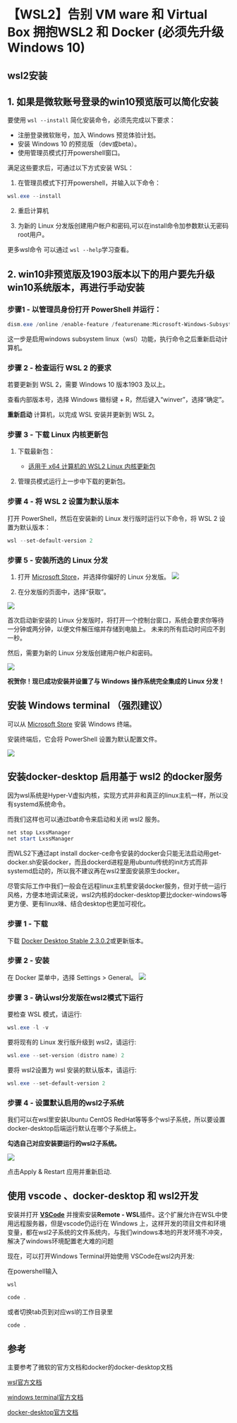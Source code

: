 
#  【WSL2】告别 VM ware 和 Virtual Box 拥抱WSL2 和 Docker **(必须先升级Windows 10)**

## **wsl2安装**

## 1. 如果是微软账号登录的win10预览版可以简化安装

要使用 `wsl --install` 简化安装命令，必须先完成以下要求：

- 注册登录微软账号，加入 Windows 预览体验计划。
- 安装 Windows 10 的预览版 （dev或beta）。
- 使用管理员模式打开powershell窗口。

满足这些要求后，可通过以下方式安装 WSL：

1. 在管理员模式下打开powershell，并输入以下命令：
```powershell
wsl.exe --install
```
2. 重启计算机

3. 为新的 Linux 分发版创建用户帐户和密码,可以在install命令加参数默认无密码root用户。

更多wsl命令 可以通过 `wsl --help`学习查看。


## 2. win10非预览版及1903版本以下的用户要先升级win10系统版本，再进行手动安装


### 步骤1 - 以管理员身份打开 PowerShell 并运行：

```powershell
dism.exe /online /enable-feature /featurename:Microsoft-Windows-Subsystem-Linux /all /norestart
```
这一步是启用windows subsystem linux（wsl）功能，执行命令之后重新启动计算机。

### 步骤 2 - 检查运行 WSL 2 的要求

若要更新到 WSL 2，需要 Windows 10 版本1903 及以上。

查看内部版本号，选择 Windows 徽标键 + R，然后键入“winver”，选择“确定”。


**重新启动** 计算机，以完成 WSL 安装并更新到 WSL 2。

### 步骤 3 - 下载 Linux 内核更新包

1. 下载最新包：
    - [适用于 x64 计算机的 WSL2 Linux 内核更新包](https://wslstorestorage.blob.core.windows.net/wslblob/wsl_update_x64.msi)


2. 管理员模式运行上一步中下载的更新包。

### 步骤 4 - 将 WSL 2 设置为默认版本

打开 PowerShell，然后在安装新的 Linux 发行版时运行以下命令，将 WSL 2 设置为默认版本：

```powershell
wsl --set-default-version 2
```

### 步骤 5 - 安装所选的 Linux 分发

1. 打开 [Microsoft Store](https://aka.ms/wslstore)，并选择你偏好的 Linux 分发版。
![](https://docs.microsoft.com/zh-cn/windows/wsl/media/store.png)

2. 在分发版的页面中，选择“获取”。

![](https://docs.microsoft.com/zh-cn/windows/wsl/media/ubuntustore.png)

首次启动新安装的 Linux 分发版时，将打开一个控制台窗口，系统会要求你等待一分钟或两分钟，以便文件解压缩并存储到电脑上。 未来的所有启动时间应不到一秒。

然后，需要为新的 Linux 分发版创建用户帐户和密码。

![](https://docs.microsoft.com/zh-cn/windows/wsl/media/ubuntuinstall.png)

**祝贺你！现已成功安装并设置了与 Windows 操作系统完全集成的 Linux 分发！**


## **安装 Windows terminal （强烈建议）**


可以从 [Microsoft Store](https://aka.ms/terminal) 安装 Windows 终端。

安装终端后，它会将 PowerShell 设置为默认配置文件。

![](https://docs.microsoft.com/zh-cn/windows/terminal/images/dynamic-profiles.png)


## **安装docker-desktop 启用基于 wsl2 的docker服务**

因为wsl系统是Hyper-V虚拟内核，实现方式并非和真正的linux主机一样，所以没有systemd系统命令。

而我们这样也可以通过bat命令来启动和关闭 wsl2 服务。

```powershell
net stop LxssManager
net start LxssManager
```

而WLS2下通过apt install docker-ce命令安装的docker会只能无法启动用get-docker.sh安装docker，而且dockerd进程是用ubuntu传统的init方式而非systemd启动的，所以我不建议再在wsl2里面安装原生docker。

尽管实际工作中我们一般会在远程linux主机里安装docker服务，但对于统一运行风格，方便本地调试来说，wsl2内核的docker-desktop要比docker-windows等更方便、更有linux味、结合desktop也更加可视化。

### 步骤 1 - 下载

下载 [Docker Desktop Stable 2.3.0.2](https://hub.docker.com/editions/community/docker-ce-desktop-windows/)或更新版本。

### 步骤 2 - 安装

在 Docker 菜单中，选择 Settings > General。
![](https://docs.docker.com/docker-for-windows/images/wsl2-enable.png)

### 步骤 3 - 确认wsl分发版在wsl2模式下运行

要检查 WSL 模式，请运行:

```powershell
wsl.exe -l -v
```

要将现有的 Linux 发行版升级到 wsl2，请运行:

```powershell
wsl.exe --set-version (distro name) 2
```

要将 wsl2设置为 wsl 安装的默认版本，请运行:

```powershell
wsl.exe --set-default-version 2
```

### 步骤 4 - 设置默认启用的wsl2子系统

我们可以在wsl里安装Ubuntu CentOS RedHat等等多个wsl子系统，所以要设置docker-desktop后端运行默认在哪个子系统上。

**勾选自己对应安装要运行的wsl2子系统。**

![](https://docs.docker.com/docker-for-windows/images/wsl2-choose-distro.png)

点击Apply & Restart 应用并重新启动.

## 使用 vscode 、docker-desktop 和 wsl2开发

安装并打开 **[VSCode](https://code.visualstudio.com/Download)** 并搜索安装**Remote - WSL**插件。这个扩展允许在WSL中使用远程服务器，但是vscode仍运行在 Windows 上，这样开发的项目文件和环境变量，都在wsl2子系统的文件系统内，与我们windows本地的开发环境不冲突，解决了windows环境配置老大难的问题

现在，可以打开Windows Terminal开始使用 VSCode在wsl2内开发:

在powershell输入 

```powershell
wsl 

code .
```
或者切换tab页到对应wsl的工作目录里

```powershell
code .
```

## **参考**

主要参考了微软的官方文档和docker的docker-desktop文档

[wsl官方文档](https://docs.microsoft.com/zh-cn/windows/wsl/about)

[windows terminal官方文档](https://docs.microsoft.com/zh-cn/windows/terminal/get-started)

[docker-desktop官方文档](https://docs.docker.com/desktop/)